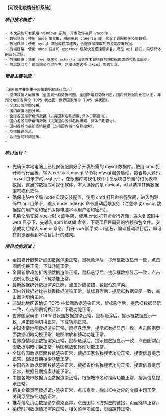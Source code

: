 
#### 【可视化疫情分析系统】
##### 项目技术概述：
    - 本次系统开发采用 windows 系统，开发软件选择 vscode 。
    - 数据获取：使用 node 做爬虫，期间用到 cheerio 库，爬取丁香园相关疫情数据。
    - 数据存储：使用 mysql 数据库建库建表，合理存储爬取到的各类疫情数据。
    - 后端搭建：使用 node 语言和 express 框架快速搭建服务器，规定 api 接口，实现具体的业务逻辑。
    - 前端搭建：使用 vue 框架和 echarts 图表库来做项目前端数据页面的可视化展示。
    - 前后端交互：前后端交互过程中，网络请求选择 axios 库去实现。

##### 项目主要功能：
    [该系统主要侧重于疫情数据的统计展示]
    - 疫情数据大屏展示（全国累计趋势折线图，全国新增趋势折线图，国内外数据对比柱状图，非湖北地区省确诊 TOP5 状态图，世界国家确诊 TOP5 饼状图）。
    - 全球疫情地图分布。
    - 国内疫情地图分布。
    - 全球各国最新疫情数据（支持国家名称搜索,具体日期查询）。
    - 国内各省最新疫情数据（支持国内省份名称搜索，具体日期查询）。
    - 国内各城市最新疫情数据（支持国内城市名称搜索）。
    - 疫情推送信息。
    - 系统当前时间显示。
    - 
##### 项目运行：
- 先确保本地电脑上已经安装配置好了开发所需的 mysql 数据库。使用 cmd 打开命令行面板，输入 net start mysql 命令将 mysql 服务启动，接着导入源码 mysql 目录下的 .sql 文件，在数据库可视化软件中生成项目所需的相关表和数据，这里的数据库可视化软件，本人选择的是 navicat，可以选择其他数据库可视化软件。
- 确保电脑中全局 node 实现安装配置，使用 cmd 打开命令行界面，进入到源码中 api 目录下，输入 node index.js 命令启动后端服务（注意修改 mysql 数据库的用户名和密码为你电脑本地用户名和密码）。
- 电脑全局安装 vue-cli3.x 脚手架，使用 cmd 打开命令行界面，进入到源码中 web 目录下，先输入 npm install 命令，下载项目所需要的依赖和包文件。安装成功后输入 vue ui 命令，打开 vue 脚手架 UI 面板，编译启动项目后，即可在浏览器看到本项目运行的结果。

##### 项目功能测试：
- 全国累计趋势折线图数据渲染正常，鼠标悬浮后，提示框数据显示一致，点击图例切换正常，下载功能正常。
- 全国新增趋势折线图数据渲染正常，鼠标悬浮后，提示框数据显示一致，点击图例切换正常，下载功能正常。
- 最新数据统计数据渲染正确，点击对应按钮，数据动态渲染。
- 国内外数据对比柱状图数据渲染正常，鼠标悬浮后，提示框数据显示一致，点击图例切换正常。
- 非湖北地区省确证 TOP5 柱状图数据渲染正常，鼠标悬浮后，提示框数据显示一致，点击图例切换正常，下载功能正常。
- 世界国家确诊 TOP5 饼状图数据渲染正常，鼠标悬浮后，提示框数据显示一致，点击图例切换正常，下载功能正常。
- 中国疫情地图数据渲染正常，鼠标悬浮后，提示框数据显示一致，点击图例页面数据明暗切换正常，地图缩放和移动功能正常。
- 世界疫情地图数据渲染正常，鼠标悬浮后，提示框数据显示一致，点击图例页面数据明暗切换正常，地图缩放和移动功能正常。
- 全球各国数据页面数据渲染正常，根据国家名称搜索功能正常，搜索信息提示正常，根据日期搜索功能正常。
- 中国各省数据页面数据渲染正常，根据省份名称搜索功能正常，搜索信息提示正常，根据日期搜索功能正常。
- 中国各城市数据页面数据渲染正常，根据城市名称搜索功能正常，搜索信息提示正常。
- 相关文章页面数据请求渲染正常，点击查看，弹出框中对应的文章主题正常，关闭浮层按钮功能正常。
- 推荐信息页面数据请求渲染正常，点击图片下方对应的链接，页面跳转正常。
- 系统时间数据请求渲染正常，相关菜单项点击，页面跳转正常。

